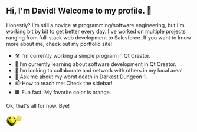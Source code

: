 ## Hi, I'm David! Welcome to my profile. 👋

Honestly? I'm still a novice at programming/software engineering, but I'm working bit by bit to get better every day.
I've worked on multiple projects ranging from full-stack web development to Salesforce. If you want to know more about me, check out my portfolio site!

- 🛠️ I’m currently working a simple program in Qt Creator.
- 🌱 I’m currently learning about software development in Qt Creator.
- 👯 I’m looking to collaborate and network with others in my local area!
- 💬 Ask me about my worst death in Darkest Dungeon 1.
- 📫 How to reach me: Check the sidebar!
- 🟧 Fun fact: My favorite color is orange.

Ok, that's all for now. Bye!

![bye](./bye.gif)

<!--
**ddhuynh/ddhuynh** is a ✨ _special_ ✨ repository because its `README.md` (this file) appears on your GitHub profile.

Here are some ideas to get you started:

- 🔭 I’m currently working on ...
- 🌱 I’m currently learning ...
- 👯 I’m looking to collaborate on ...
- 🤔 I’m looking for help with ...
- 💬 Ask me about ...
- 📫 How to reach me: ...
- 😄 Pronouns: ...
- ⚡ Fun fact: ...
-->
